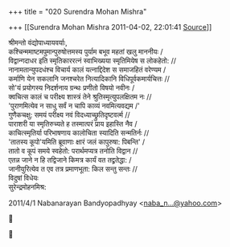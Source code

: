 +++
title = "020 Surendra Mohan Mishra"

+++
[[Surendra Mohan Mishra	2011-04-02, 22:01:41 [Source](https://groups.google.com/g/bvparishat/c/j3Txb5n32Uw)]]



  
श्रीमन्तो वंद्योपाध्यायवर्याः,  
कश्चिन्ममाष्टमपुमान्पुरुषोत्तमस्य पुर्याम बभूव महतां खलु माननीयः /  
विद्वान्गदाधर इति स्मृतिकाररत्नं स्वाभिख्यया स्मृतिमियेष स लोकहेतो: //  
नानामतान्युपदधंश्च विचार्य कालं यत्नाद्दिदेश स समाजहितं वरेण्यम /  
कर्माणि येन सकलानि जनश्चरेत नित्यादिकानि विधिपूर्वकमार्यचित्तः //  
सो'यं प्रयोगस्य निदर्शनाय ग्रन्थः प्रणीतो विषयो नवीनः /  
क्वचित्स कालं च परीक्ष्य शास्त्रं तेने श्रुतिस्मृत्युपलक्षितम नः //  
'पुराणमित्येव न साधु सर्वं न चापि काव्यं नवमित्यवद्यम /'  
गुणैकचक्षु: समयं परीक्ष्य नवं विदध्याच्छ्रुतिदृष्टवर्त्म //  
पाराशरी या स्मृतिरुच्यते ह तस्मात्परं प्राय इहास्ति नैव /  
काचित्स्मृतिर्या परिभाषणाय कालोचिता स्यादिति सन्मतिर्नः //  
'तातस्य कूपो'यमिति ब्रूवाणाः क्षारं जलं कापुरुषा: पिबन्ति' /  
तातो व कूपं समये स्वहेतो: परार्थमप्यत्र तनोति विद्वान //  
एतन्न जाने न हि तद्विजाने किमत्र कार्यं वत तद्व्रतेद्धा: /  
जानीयुरित्येव त एव तत्र प्रमाणभूता: किल सन्तु सन्तः //  
विदुषां विधेयः  
सुरेन्द्रमोहनमिश्र:  
  
  
  

2011/4/1 Nabanarayan Bandyopadhyay \<[naba_n...@yahoo.com]()\>





